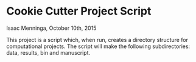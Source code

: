# Cookie Cutter Project Script
Isaac Menninga, October 10th, 2015

This project is a script which, when run, creates a directory structure 
for computational projects. The script will make the following 
subdirectories: data, results, bin and manuscript. 
